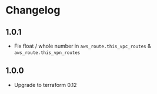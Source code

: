 # Changelog

## 1.0.1

* Fix float / whole number in `aws_route.this_vpc_routes` & `aws_route.this_vpn_routes`

## 1.0.0

* Upgrade to terraform 0.12
